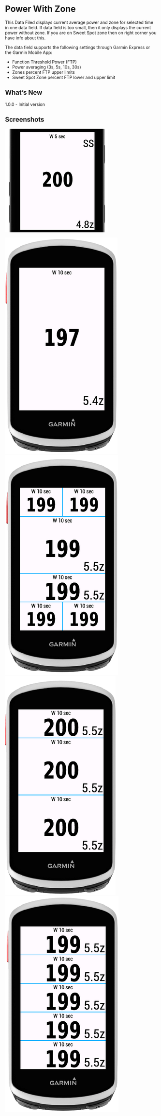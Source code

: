 # Power With Zone

This Data Filed displays current average power and zone for selected time in one data field.
If data field is too small, then it only displays the current power without zone.
If you are on Sweet Spot zone then on right corner you have info about this.

The data field supports the following settings through Garmin Express or the Garmin Mobile App:

* Function Threshold Power (FTP)
* Power averaging (3s, 5s, 10s, 30s)
* Zones percent FTP upper limits
* Sweet Spot Zone percent FTP lower and upper limit 

## What’s New

1.0.0 - Initial version


## Screenshots

![Cover image](images/Cover-image.png)

![Screen-image-1](images/Screen-image-1.png)
![Screen-image-2](images/Screen-image-2.png)
![Screen-image-3](images/Screen-image-3.png)
![Screen-image-4](images/Screen-image-4.png)
